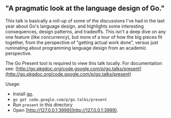 ## "A pragmatic look at the language design of Go."

This talk is basically a roll-up of some of the discussions I've had in the last year about Go's language design, and highlights some interesting consequences, design patterns, and tradeoffs. This isn't a deep dive on any one feature (like concurrency), but more of a tour of how the big pieces fit together, from the perspective of "getting actual work done", versus just ruminating about programming language design from an academic perspective.


The Go Present tool is required to view this talk locally. For documentation see:
[http://go.pkgdoc.org/code.google.com/p/go.talks/present](http://go.pkgdoc.org/code.google.com/p/go.talks/present)

Usage:

* Install [go](http://golang.org/doc/install).
* `go get code.google.com/p/go.talks/present`
* Run `present` in this directory
* Open [http://127.0.0.1:3999](http://127.0.0.1:3999).